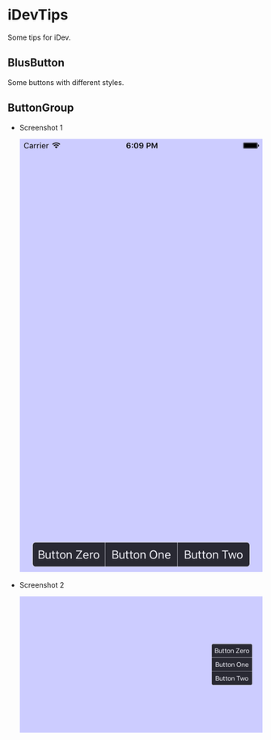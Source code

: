 # iDevTips
Some tips for iDev.

## BlusButton

Some buttons with different styles.

## ButtonGroup

- Screenshot 1

  ![Screenshot 1](ButtonGroup/ScreenShots/ButtonGroup1.png?raw=true)

- Screenshot 2

  ![Screenshot 2](ButtonGroup/ScreenShots/ButtonGroup2.png?raw=true)
